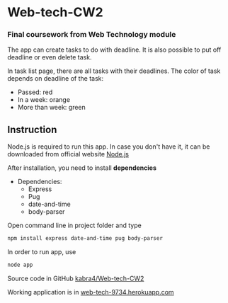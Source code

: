 # Web-tech-CW2
### Final coursework from Web Technology module

The app can create tasks to do with deadline. It is also possible to put off deadline or even delete task.

In task list page, there are all tasks with their deadlines. The color of task depends on deadline of the task:
* Passed: red
* In a week: orange
* More than week: green

## Instruction

Node.js is required to run this app.
In case you don't have it, it can be downloaded from official website [Node.js](https://nodejs.org/en/download/)

After installation, you need to install **dependencies**
* Dependencies:
    * Express
    * Pug
    * date-and-time
    * body-parser
    
Open command line in project folder and type
```bash
npm install express date-and-time pug body-parser
```

In order to run app, use 

```bash
node app
```

Source code in GitHub [kabra4/Web-tech-CW2](https://github.com/kabra4/Web-tech-CW2)

Working application is in [web-tech-9734.herokuapp.com](https://web-tech-9734.herokuapp.com/)